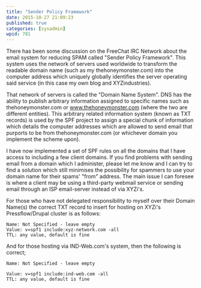 ```yaml
---
title: "Sender Policy Framework"
date: 2015-10-27 21:09:23
published: true
categories: [sysadmin]
wpid: 781
---
```


There has been some discussion on the FreeChat IRC Network about the email system for reducing SPAM called "Sender Policy Framework". This system uses the network of servers used worldwide to transform the readable domain name (such as my thehoneymonster.com) into the computer address which uniquely globally identifies the server operating said service (in this case my own blog and XYZindustries).

That network of servers is called the "Domain Name System". DNS has the ability to publish arbitrary information assigned to specific names such as thehoneymonster.com or www.thehoneymonster.com (where the two are different entities). This arbitrary related information system (known as TXT records) is used by the SPF project to assign a special chunk of information which details the computer addresses which are allowed to send email that purports to be from thehoneymonster.com (or whichever domain you implement the scheme upon).

I have now implemented a set of SPF rules on all the domains that I have access to including a few client domains. If you find problems with sending email from a domain which I administer, please let me know and I can try to find a solution which still minimises the possibility for spammers to use your domain name for their spams' "from" address. The main issue I can foresee is where a client may be using a third-party webmail service or sending email through an ISP email-server instead of via XYZi's.

For those who have not delegated responsibility to myself over their Domain Name(s) the correct TXT record to insert for hosting on XYZi's Pressflow/Drupal cluster is as follows:

```
Name: Not Specified - leave empty
Value: v=spf1 include:xyz-network.com -all
TTL: any value, default is fine
```

And for those hosting via IND-Web.com's system, then the following is correct;

```
Name: Not Specified - leave empty
```

```
Value: v=spf1 include:ind-web.com -all
TTL: any value, default is fine
```